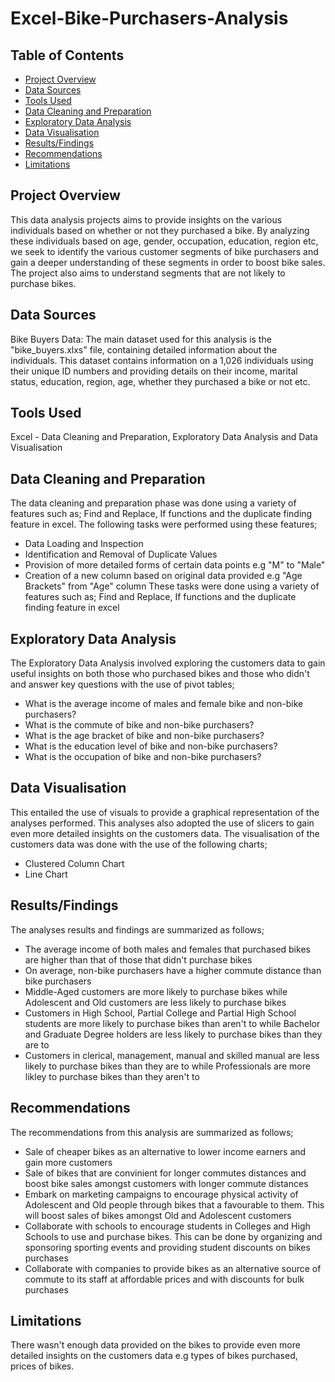 # Excel-Bike-Purchasers-Analysis

## Table of Contents

- [Project Overview](#project-overview)
- [Data Sources](#data-sources)
- [Tools Used](#Tools-Used)
- [Data Cleaning and Preparation](#Data-Cleaning-and-Preparation)
- [Exploratory Data Analysis](#Exploratory-Data-Analysis)
- [Data Visualisation](#Data-Visualisation)
- [Results/Findings](#Results/Findings)
- [Recommendations](#Recommendations)
- [Limitations](#Limitations)


## Project Overview

This data analysis projects aims to provide insights on the various individuals based on whether or not they purchased a bike. By analyzing these individuals based on age, gender, occupation, education, region etc, we seek to identify the various customer segments of bike purchasers and gain a deeper understanding of these segments in order to boost bike sales. The project also aims to understand segments that are not likely to purchase bikes.

## Data Sources
Bike Buyers Data: The main dataset used for this analysis is the "bike_buyers.xlxs" file, containing detailed information about the individuals. This dataset contains information on a 1,026 individuals using their unique ID numbers and providing details on their income, marital status, education, region, age, whether they purchased a bike or not etc.

## Tools Used
Excel - Data Cleaning and Preparation, Exploratory Data Analysis and Data Visualisation

## Data Cleaning and Preparation
The data cleaning and preparation phase was done using a variety of features such as; Find and Replace, If functions and the duplicate finding feature in excel. The following tasks were performed using these features;
- Data Loading and Inspection
- Identification and Removal of Duplicate Values
- Provision of more detailed forms of certain data points e.g "M" to "Male"
- Creation of a new column based on original data provided e.g "Age Brackets" from "Age" column
These tasks were done using a variety of features such as; Find and Replace, If functions and the duplicate finding feature in excel

## Exploratory Data Analysis
The Exploratory Data Analysis involved exploring the customers data to gain useful insights on both those who purchased bikes and those who didn't and answer key questions with the use of pivot tables;
- What is the average income of males and female bike and non-bike purchasers?
- What is the commute of bike and non-bike purchasers?
- What is the age bracket of bike and non-bike purchasers?
- What is the education level of bike and non-bike purchasers?
- What is the occupation of bike and non-bike purchasers?

## Data Visualisation
This entailed the use of visuals to provide a graphical representation of the analyses performed. This analyses also adopted the use of slicers to gain even more detailed insights on the customers data. The visualisation of the customers data was done with the use of the following charts;
- Clustered Column Chart
- Line Chart

## Results/Findings
The analyses results and findings are summarized as follows;
- The average income of both males and females that purchased bikes are higher than that of those that didn't purchase bikes
- On average, non-bike purchasers have a higher commute distance than bike purchasers
- Middle-Aged customers are more likely to purchase bikes while Adolescent and Old customers are less likely to purchase bikes
- Customers in High School, Partial College and Partial High School students are more likely to purchase bikes than aren't to while Bachelor and Graduate Degree holders are less likely to purchase bikes than they are to
- Customers in clerical, management, manual and skilled manual are less likely to purchase bikes than they are to while Professionals are more likley to purchase bikes than they aren't to

## Recommendations
The recommendations from this analysis are summarized as follows;

- Sale of cheaper bikes as an alternative to lower income earners and gain more customers
- Sale of bikes that are convinient for longer commutes distances and boost bike sales amongst customers with longer commute distances
- Embark on marketing campaigns to encourage physical activity of Adolescent and Old people through bikes that a favourable to them. This will boost sales of bikes amongst Old and Adolescent customers
- Collaborate with schools to encourage students in Colleges and High Schools to use and purchase bikes. This can be done by organizing and sponsoring sporting events and providing student discounts on bikes purchases
- Collaborate with companies to provide bikes as an alternative source of commute to its staff at affordable prices and with discounts for bulk purchases

## Limitations
There wasn't enough data provided on the bikes to provide even more detailed insights on the customers data e.g types of bikes purchased, prices of bikes.

